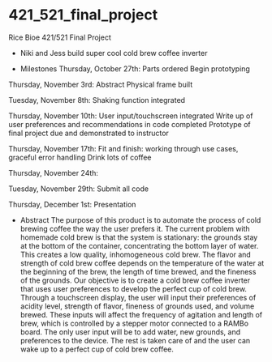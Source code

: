 # 421_521_final_project
Rice Bioe 421/521 Final  Project
 - Niki and Jess build super cool cold brew coffee inverter 

- Milestones 
Thursday, October 27th: 
Parts ordered
Begin prototyping

Thursday, November 3rd: 
Abstract
Physical frame built

Tuesday, November 8th: 
Shaking function integrated

Thursday, November 10th: 
User input/touchscreen integrated
Write up of user preferences and recommendations in code completed
Prototype of final project due and demonstrated to instructor

Thursday, November 17th:
Fit and finish: working through use cases, graceful error handling
Drink lots of coffee

Thursday, November 24th:

Tuesday, November 29th: 
Submit all code

Thursday, December 1st: 
Presentation

 - Abstract
The purpose of this product is to automate the process of cold brewing coffee the way the user prefers it. The current problem with homemade cold brew is that the system is stationary: the grounds stay at the bottom of the container, concentrating the bottom layer of water. This creates a low quality, inhomogeneous cold brew. The flavor and strength of cold brew coffee depends on the temperature of the water at the beginning of the brew, the length of time brewed, and the fineness of the grounds. Our objective is to create a cold brew coffee inverter that uses user preferences to develop the perfect cup of cold brew. Through a touchscreen display, the user will input their preferences of acidity level, strength of flavor, fineness of grounds used, and volume brewed. These inputs will affect the frequency of agitation and length of brew, which is controlled by a stepper motor connected to a RAMBo board. The only user input will be to add water, new grounds, and preferences to the device. The rest is taken care of and the user can wake up to a perfect cup of cold brew coffee.
